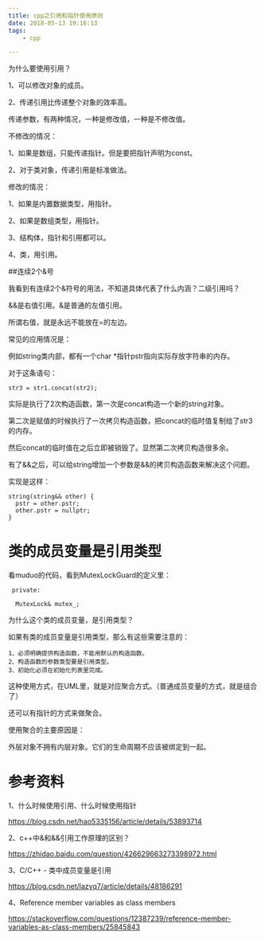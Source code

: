 ```yaml
---
title: cpp之引用和指针使用原则
date: 2018-05-13 19:16:13
tags:
	- cpp

---
```




为什么要使用引用？

1、可以修改对象的成员。

2、传递引用比传递整个对象的效率高。



传递参数，有两种情况，一种是修改值，一种是不修改值。



不修改的情况：

1、如果是数组，只能传递指针。但是要把指针声明为const。

2、对于类对象，传递引用是标准做法。



修改的情况：

1、如果是内置数据类型，用指针。

2、如果是数组类型，用指针。

3、结构体，指针和引用都可以。

4、类，用引用。



##连续2个&号

我看到有连续2个&符号的用法，不知道具体代表了什么内涵？二级引用吗？

&&是右值引用。&是普通的左值引用。

所谓右值，就是永远不能放在=的左边。

常见的应用情况是：

例如string类内部，都有一个char *指针pstr指向实际存放字符串的内存。

对于这条语句：

```
str3 = str1.concat(str2);
```

实际是执行了2次构造函数，第一次是concat构造一个新的string对象。

第二次是赋值的时候执行了一次拷贝构造函数，把concat的临时值复制给了str3的内存。

然后concat的临时值在之后立即被销毁了。显然第二次拷贝构造很多余。

有了&&之后，可以给string增加一个参数是&&的拷贝构造函数来解决这个问题。

实现是这样：

```
string(string&& other) {
  pstr = other.pstr;
  other.pstr = nullptr;
}
```



# 类的成员变量是引用类型

看muduo的代码，看到MutexLockGuard的定义里：

```
 private:

  MutexLock& mutex_;
```

为什么这个类的成员变量，是引用类型？

如果有类的成员变量是引用类型，那么有这些需要注意的：

```
1、必须明确提供构造函数，不能用默认的构造函数。
2、构造函数的参数类型要是引用类型。
3、初始化必须在初始化列表里完成。
```

这种使用方式，在UML里，就是对应聚合方式。（普通成员变量的方式，就是组合了）

还可以有指针的方式来做聚合。



使用聚合的主要原因是：

外层对象不拥有内层对象。它们的生命周期不应该被绑定到一起。





# 参考资料

1、什么时候使用引用、什么时候使用指针

https://blog.csdn.net/hao5335156/article/details/53893714

2、c++中&和&&引用工作原理的区别？

https://zhidao.baidu.com/question/426629663273398972.html

3、C/C++ - 类中成员变量是引用

https://blog.csdn.net/lazyq7/article/details/48186291

4、Reference member variables as class members

https://stackoverflow.com/questions/12387239/reference-member-variables-as-class-members/25845843